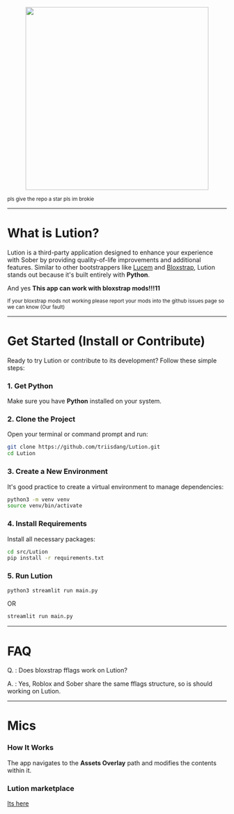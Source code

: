 <p align="center">
  <img src="https://files.catbox.moe/8wgto6.svg" width="420">
</p>
<sub>pls give the repo a star pls im brokie</sub>

----

# What is Lution?

Lution is a third-party application designed to enhance your experience with Sober by providing quality-of-life improvements and additional features. Similar to other bootstrappers like [Lucem](https://github.com/xTrayambak/lucem) and [Bloxstrap](https://github.com/bloxstraplabs/bloxstrap), Lution stands out because it's built entirely with **Python**.

And yes **This app can work with bloxstrap mods!!!11** 

<sub>If your bloxstrap mods not working please report your mods into the github issues page so we can know (Our fault)</sub>


-----

# Get Started (Install or Contribute)

Ready to try Lution or contribute to its development? Follow these simple steps:

### 1\. Get Python

Make sure you have **Python** installed on your system.

### 2\. Clone the Project

Open your terminal or command prompt and run:

```bash
git clone https://github.com/triisdang/Lution.git
cd Lution
```

### 3\. Create a New Environment

It's good practice to create a virtual environment to manage dependencies:

```bash
python3 -m venv venv
source venv/bin/activate 
```

### 4\. Install Requirements

Install all necessary packages:

```bash
cd src/Lution
pip install -r requirements.txt
```

### 5\. Run Lution


```bash
python3 streamlit run main.py
```
OR
```bash
streamlit run main.py
```

----

# FAQ

Q. : Does bloxstrap fflags work on Lution?

A. : Yes, Roblox and Sober share the same fflags structure, so is should working on Lution.

-----
# Mics

### How It Works
The app navigates to the **Assets Overlay** path and modifies the contents within it.
### Lution marketplace
[Its here](https://github.com/triisdang/Lution-Marketplace)

